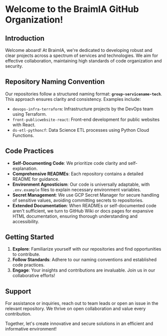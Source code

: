 # Welcome to the BraimIA GitHub Organization!

## Introduction
Welcome aboard! At BraimIA, we're dedicated to developing robust and clear projects across a spectrum of services and technologies. We aim for effective collaboration, maintaining high standards of code organization and security.

## Repository Naming Convention
Our repositories follow a structured naming format: **`group-servicename-tech`**. This approach ensures clarity and consistency. Examples include:
- `devops-infra-terraform`: Infrastructure projects by the DevOps team using Terraform.
- `front-publicwebsite-react`: Front-end development for public websites with React.
- `ds-etl-pythoncf`: Data Science ETL processes using Python Cloud Functions.

## Code Practices
- **Self-Documenting Code**: We prioritize code clarity and self-explanation.
- **Comprehensive READMEs**: Each repository contains a detailed README for guidance.
- **Environment Agnosticism**: Our code is universally adaptable, with `.env.example` files to explain necessary environment variables.
- **Secret Management**: We use GCP Secret Manager for secure handling of sensitive values, avoiding committing secrets to repositories.
- **Extended Documentation**: When READMEs or self-documented code aren't sufficient, we turn to GitHub Wiki or docs pages for expansive HTML documentation, ensuring thorough understanding and accessibility.

## Getting Started
1. **Explore**: Familiarize yourself with our repositories and find opportunities to contribute.
2. **Follow Standards**: Adhere to our naming conventions and established code practices.
3. **Engage**: Your insights and contributions are invaluable. Join us in our collaborative efforts!

## Support
For assistance or inquiries, reach out to team leads or open an issue in the relevant repository. We thrive on open collaboration and value every contribution.

Together, let's create innovative and secure solutions in an efficient and informative environment!
